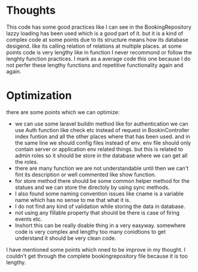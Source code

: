 # Thoughts

This code has some good practices like I can see in the BookingRepository lazzy loading has been used which is a good part of it. but it is a kind of complex code at some points due to its structure means how its database desigend. like its calling relation of relations at multiple places. at some points code is very lengthy like in function I never recommond or follow the lenghty function practices. I mark as a average code this one because I do not perfer these lengthy functions and repetitive functionality again and again.


# Optimization
there are some points which we can optimize:
 - we can use some laravel buildin method like for authentication we can use Auth function like check etc instead of request in BookinController index funtion and all the other places where that has been used. and in the same line we should config files instead of env. env file should only contain server or application env related things. but this is related to admin roles so it should be store in the database where we can get all the roles.
 - there are many function we are not understandable until then we can't fint its description or well commented like show function.
 - for store method there should be some common helper method for the statues and we can store the directoly by using sync methods.
 - I also found some naming convention issues like cname is a variable name which has no sense to me that what it is.
 - I do not find any kind of validation while storing the data in database.
 - not using any fillable property that should be there is case of firing events etc.
 - Inshort this can be really doable thing in a very easyway. somewhere code is very complex and lengthy too many conidtions to get understand it should be very clean code.



I have mentioned some points which nned to be improve in my thought. I couldn't get through the complete bookingrepository file because it is too lengthy.



